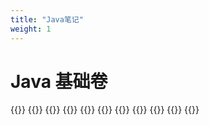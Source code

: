 ```yaml
---
title: "Java笔记"
weight: 1
---
```


# Java 基础卷

{{<cards>}} {{<card link="./overview" title="概述" icon="document-duplicate">}} 
{{<card link="./get" title="入门" icon="document-duplicate">}}
{{<card link="/guide/java/基本程序设计结构" title="基本程序设计结构" icon="document-duplicate">}}
{{<card link="./类与对象" title="类与对象" icon="document-duplicate">}}
{{<card link="./extends" title="继承 | 类结构" icon="document-duplicate">}}
{{<card link="./intfaces" title="接口、Lambda | 内部类" icon="document-duplicate">}}
{{<card link="./exc-log" title="异常 | 调试 | 日志 " icon="document-duplicate">}}
{{<card link="./genric-list" title="泛型 | 集合 " icon="document-duplicate">}}
{{<card link="./stream" title="流-Stream " icon="document-duplicate">}}
{{</cards>}}